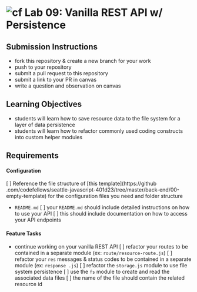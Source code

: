 ![cf](https://i.imgur.com/7v5ASc8.png) Lab 09: Vanilla REST API w/ Persistence
======

## Submission Instructions
  * fork this repository & create a new branch for your work
  * push to your repository
  * submit a pull request to this repository
  * submit a link to your PR in canvas
  * write a question and observation on canvas

## Learning Objectives  
* students will learn how to save resource data to the file system for a layer of data persistence
* students will learn how to refactor commonly used coding constructs into custom helper modules

## Requirements

#### Configuration
[ ] Reference the file structure of [this template](https://github
.com/codefellows/seattle-javascript-401d23/tree/master/back-end/00-empty-template) for the configuration files you need and folder structure
* `README.md`
  [ ] your `README.md` should include detailed instructions on how to use your API
  [ ]  this should include documentation on how to access your API endpoints

#### Feature Tasks
* continue working on your vanilla REST API
[ ] refactor your routes to be contained in a separate module (ex: `route/resource-route.js`)
[ ] refactor your `res` messages & status codes to be contained in a separate module (ex: `response
.js`)
[ ] refactor the `storage.js` module to use file system persistence
[ ] use the `fs` module to create and read the associated data files
[ ] the name of the file should contain the related resource id